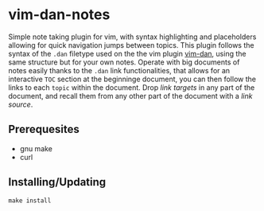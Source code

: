 # vim-dan-notes

Simple note taking plugin for vim, with syntax highlighting and placeholders allowing for quick navigation jumps between topics.
This plugin follows the syntax of the `.dan` filetype used on the the vim plugin [vim-dan](https://github.com/rafmartom/vim-dan), using the same structure but for your own notes.
Operate with big documents of notes easily thanks to the `.dan` link functionalities, that allows for an interactive `TOC` section at the beginninge document, you can then follow the links to each `topic` within the document.
Drop *link targets* in any part of the document, and recall them from any other part of the document with a *link source*.

## Prerequesites

- gnu make
- curl


## Installing/Updating

```
make install
```
